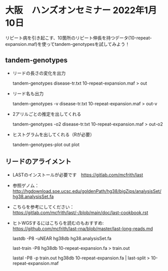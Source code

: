 # 大阪　ハンズオンセミナー 2022年1月10日


リピート病を引き起こす、10箇所のリピート伸長を持つデータ(10-repeat-expansion.maf)を使ってtandem-genotypesを試してみよう！

## tandem-genotypes

* リードの長さの変化を出力


    tandem-genotypes disease-tr.txt 10-repeat-expansion.maf > out

* リード名も出力


    tandem-genotypes -v disease-tr.txt 10-repeat-expansion.maf > out-v

* 2アリルごとの推定を出してくれる


    tandem-genotypes -o2 disease-tr.txt 10-repeat-expansion.maf > out-o2

* ヒストグラムを出してくれる（Rが必要）

    tandem-genotypes-plot out plot


## リードのアライメント

* LASTのインストールが必要です　https://gitlab.com/mcfrith/last
* 参照ゲノム：http://hgdownload.soe.ucsc.edu/goldenPath/hg38/bigZips/analysisSet/hg38.analysisSet.fa
* こちらを参考にしてください：https://gitlab.com/mcfrith/last/-/blob/main/doc/last-cookbook.rst
* ヒトWGSするにはこちらを読むのもおすすめ: https://github.com/mcfrith/last-rna/blob/master/last-long-reads.md

    lastdb -P8 -uNEAR hg38db hg38.analysisSet.fa 

    last-train -P8 hg38db 10-repeat-expansion.fa > train.out 

    lastal -P8 -p train.out  hg38db 10-repeat-expansion.fa | last-split > 10-repeat-expansion.maf
